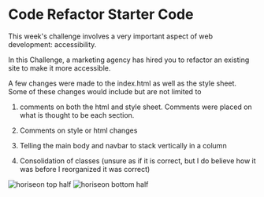 # Code Refactor Starter Code
This week's challenge involves a very important aspect of web development: accessibility.

 In this Challenge, a marketing agency has hired you to refactor an existing site to make it more accessible.

A few changes were made to the index.html as well as the style sheet. Some of these changes would include but are not limited to

1. comments on both the html and style sheet. Comments were placed on what is thought to be each section. 

2. Comments on style or html changes 

3. Telling the main body and navbar to stack vertically in a column

4. Consolidation of classes (unsure as if it is correct, but I do believe how it was before I reorganized it was correct)

![horiseon top half](https://user-images.githubusercontent.com/97183405/166128133-170f2557-cf8a-4d04-b789-70bdd9ed7c94.PNG)
![horiseon bottom half](https://user-images.githubusercontent.com/97183405/166128135-6590e72d-262d-439c-b134-72641733771f.PNG)

